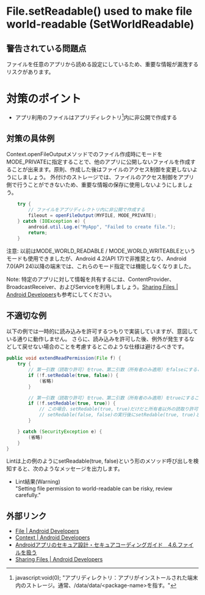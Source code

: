 # File.setReadable() used to make file world-readable (SetWorldReadable)

## 警告されている問題点

ファイルを任意のアプリから読める設定にしているため、重要な情報が漏洩するリスクがあります。

# 対策のポイント

- アプリ利用のファイルはアプリディレクトリ[^注釈1]内に非公開で作成する

## 対策の具体例

Context.openFileOutputメソッドでのファイル作成時にモードをMODE_PRIVATEに指定することで、他のアプリに公開しないファイルを作成することが出来ます。原則、作成した後はファイルのアクセス制御を変更しないようにしましょう。
外付けのストレージでは、ファイルのアクセス制御をアプリ側で行うことができないため、重要な情報の保存に使用しないようにしましょう。

```java
    try {
        // ファイルをアプリディレクトリ内に非公開で作成する
        fileout = openFileOutput(MYFILE, MODE_PRIVATE);
    } catch (IOException e) {
        android.util.Log.e("MyApp", "Failed to create file.");
        return;
    }
```

注意: 以前はMODE_WORLD_READABLE / MODE_WORLD_WRITEABLEというモードも使用できましたが、Android 4.2(API 17)で非推奨となり、Android 7.0(API 24)以降の端末では、これらのモード指定では機能しなくなりました。

Note: 特定のアプリに対して情報を共有するには、ContentProvider、BroadcastReceiver、およびServiceを利用しましょう。[Sharing Files | Android Developers][4]も参考にしてください。


## 不適切な例

以下の例では一時的に読み込みを許可するつもりで実装していますが、意図している通りに動作しません。
さらに、読み込みを許可した後、例外が発生するなどして戻せない場合のことを考慮するとこのような仕様は避けるべきです。

```java
public void extendReadPermission(File f) {
    try {
        // 第一引数（読取り許可）をtrue、第二引数（所有者のみ適用）をfalseにすることで、全ての読取りを許可する
        if (!f.setRedable(true, false)) {
            (省略)
        }

        // 第一引数（読取り許可）をtrue、第二引数（所有者のみ適用）をtrueにすることで、所有者のみ読取りを許可する
        if (!f.setRedable(true, true)) {
            // この場合、setRedable(true, true)だけだと所有者以外の読取り許可が残ってしまいます
            // setRedable(false, false)の実行後にsetRedable(true, true)とする必要があります
        }

    } catch (SecurityException e) {
        (省略)
    }
}
```

Lintは上の例のようにsetReadable(true, false)という形のメソッド呼び出しを検知すると、次のようなメッセージを出力します。

- Lint結果(Warning)  
  "Setting file permission to world-readable can be risky, review carefully."

## 外部リンク

- [File | Android Developers][1]
- [Context | Android Developers][2]
- [Androidアプリのセキュア設計・セキュアコーディングガイド　4.6.ファイルを扱う][3]    
- [Sharing Files | Android Developers][4]

[1]:https://developer.android.com/reference/java/io/File.html
[2]:https://developer.android.com/reference/android/content/Context.html
[3]:https://www.jssec.org/dl/android_securecoding.pdf#page=243
[4]:https://developer.android.com/training/secure-file-sharing/index.html


[^注釈1]: javascript:void(0); "アプリディレクトリ：アプリがインストールされた端末内のストレージ。通常、/data/data/&lt;package-name&gt;を指す。"
